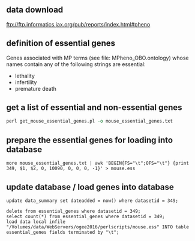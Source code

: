 ## data download
ftp://ftp.informatics.jax.org/pub/reports/index.html#pheno

## definition of essential genes
Genes associated with MP terms (see file: MPheno_OBO.ontology) whose names contain any of the following strings are essential:
* lethality
* infertility
* premature death

## get a list of essential and non-essential genes
```perl
perl get_mouse_essential_genes.pl -o mouse_essential_genes.txt
```

## prepare the essential genes for loading into database
```shell
more mouse_essential_genes.txt | awk 'BEGIN{FS="\t";OFS="\t"} {print 349, $1, $2, 0, 10090, 0, 0, 0, -1}' > mouse.ess
```

## update database / load genes into database
```mysql
update data_summary set dateadded = now() where datasetid = 349;

delete from essential_genes where datasetid = 349;
select count(*) from essential_genes where datasetid = 349;
load data local infile "/Volumes/data/WebServers/ogee2016/perlscripts/mouse.ess" INTO table essential_genes fields terminated by "\t";
```
